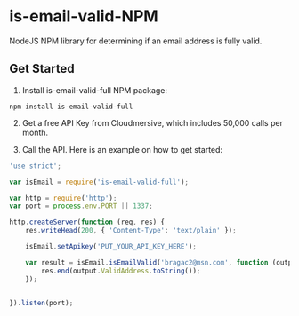# is-email-valid-NPM
NodeJS NPM library for determining if an email address is fully valid.

## Get Started

1. Install is-email-valid-full NPM package:

```
npm install is-email-valid-full
```

2. Get a free API Key from Cloudmersive, which includes 50,000 calls per month.

3. Call the API.  Here is an example on how to get started:

```javascript
'use strict';

var isEmail = require('is-email-valid-full');

var http = require('http');
var port = process.env.PORT || 1337;

http.createServer(function (req, res) {
    res.writeHead(200, { 'Content-Type': 'text/plain' });

    isEmail.setApikey('PUT_YOUR_API_KEY_HERE');

    var result = isEmail.isEmailValid('bragac2@msn.com', function (output) {
        res.end(output.ValidAddress.toString());
    });

    
}).listen(port);
```

